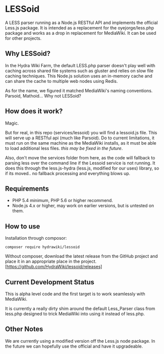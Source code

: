 # LESSoid
A LESS parser running as a Node.js RESTful API and implements the official Less.js package.  It is intended as a replacement for the oyejorge/less.php package and works as a drop in replacement for MediaWiki.  It can be used for other projects.

## Why LESSoid?
In the Hydra Wiki Farm, the default LESS.php parser doesn't play well with caching across shared file systems such as gluster and relies on slow file caching techniques.  This Node.js solution uses an in-memory cache and can share the cache to multiple web nodes using Redis.

As for the name, we figured it matched MediaWiki's naming conventions.  Parsoid, Mathoid... Why not LESSoid?

## How does it work?
Magic.

But for real, in this repo (services/lessoid) you will find a lessoid.js file. This will serve up a RESTful api (much like Parsoid). Do to current limitations, it must run on the same machine as the MediaWiki installs, as it must be able to load additional less files. _this may be fixed in the future_.

Also, don't move the services folder from here, as the code will fallback to parsing less over the command line if the Lessoid service is not running. It does this through the less.js-hydra (less.js, modified for our uses) library, so if its moved.. no fallback processing and everything blows up.

## Requirements
* PHP 5.4 minimum, PHP 5.6 or higher recommend.
* Node.js 4.x or higher, may work on earlier versions, but is untested on them.

## How to use
Installation through composor:

	composer require hydrawiki/lessoid

Without composer, download the latest release from the GitHub project and place it in an appropriate place in the project.  [https://github.com/HydraWiki/lessoid/releases]

## Current Development Status
This is alpha level code and the first target is to work seamlessly with MediaWiki.

It is currently a really dirty shim around the default Less_Parser class from less.php designed to trick MediaWiki into using it instead of less.php.

## Other Notes
We are currently using a modified version off the Less.js node package. In the future we can hopefully use the official and have it upgradeable.
